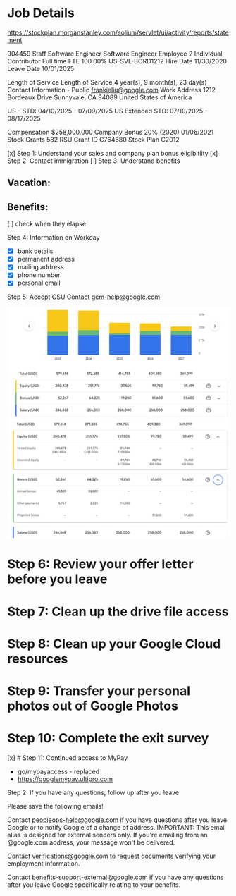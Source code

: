 # Job Details

https://stockplan.morganstanley.com/solium/servlet/ui/activity/reports/statement

904459
Staff Software Engineer
Software Engineer
Employee
2 Individual Contributor
Full time
FTE
100.00%
US-SVL-BORD1212
Hire Date 11/30/2020
Leave Date 10/01/2025

Length of Service
Length of Service
4 year(s), 9 month(s), 23 day(s)
Contact Information - Public
frankieliu@google.com
Work Address
1212 Bordeaux Drive Sunnyvale, CA 94089 United States of America

US - STD: 04/10/2025 - 07/09/2025
US Extended STD: 07/10/2025 - 08/17/2025

Compensation
$258,000.000
Company Bonus 20% (2020)
01/06/2021 Stock Grants 582 RSU
Grant ID C764680
Stock Plan C2012


[x] Step 1: Understand your sales and company plan bonus eligibitlity
[x] Step 2: Contact immigration
[ ] Step 3: Understand benefits
## Vacation: 
## Benefits:
[ ] check when they elapse

Step 4: Information on Workday
- [x] bank details
- [x] permanent address
- [x] mailing address
- [x] phone number
- [x] personal email

Step 5: Accept GSU
Contact gem-help@google.com

![alt text](image.png)
![alt text](image-1.png)

# Step 6: Review your offer letter before you leave

# Step 7: Clean up the drive file access

# Step 8: Clean up your Google Cloud resources

# Step 9: Transfer  your personal photos out of Google Photos

# Step 10: Complete the exit survey

[x] # Step 11: Continued access to MyPay
- go/mypayaccess - replaced 
- https://googlemypay.ultipro.com


Step 2: If you have any questions, follow up after you leave

Please save the following emails!

Contact peopleops-help@google.com if you have questions after you leave Google or to notify Google of a change of address. IMPORTANT: This email alias is designed for external senders only. If you're emailing from an @google.com address, your message won't be delivered.

Contact verifications@google.com to request documents verifying your employment information.

Contact benefits-support-external@google.com if you have any questions after you leave Google specifically relating to your benefits.
